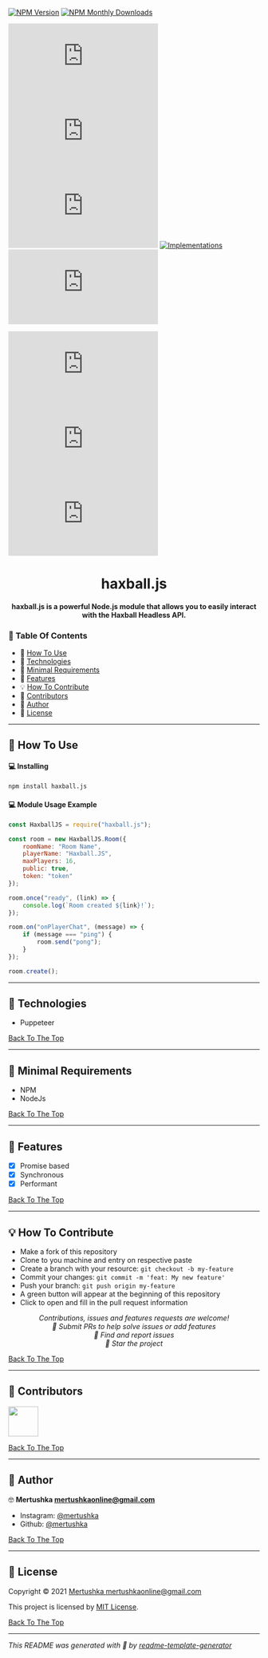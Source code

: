 [![NPM Version](https://img.shields.io/npm/v/haxball.js.svg?style=flat-square)](https://www.npmjs.com/package/haxball.js) [![NPM Monthly Downloads](https://img.shields.io/npm/dm/haxball.js.svg?style=flat-square)](https://npmjs.org/package/haxball.js)

[![License](https://img.shields.io/github/license/mertushka/haxball.js?style=flat-square)](LICENSE.md) [![Last Commit](https://img.shields.io/github/last-commit/mertushka/haxball.js?style=flat-square)](https://github.com/mertushka/haxball.js/commits/) ![Language Most Used](https://img.shields.io/github/languages/top/mertushka/haxball.js?style=flat-square) [![Implementations](https://img.shields.io/badge/%F0%9F%92%A1-implementations-8C8E93.svg?style=flat-square)](https://github.com/mertushka/haxball.js/issues) ![Repository Size](https://img.shields.io/github/repo-size/mertushka/haxball.js?style=flat-square)

[![Forks](https://img.shields.io/github/forks/mertushka/haxball.js?style=social)](https://github.com/mertushka/haxball.js/network/members) [![Stars](https://img.shields.io/github/stars/mertushka/haxball.js?style=social)](https://github.com/mertushka/haxball.js/stargazers) [![Watches](https://img.shields.io/github/watchers/mertushka/haxball.js?style=social)](https://github.com/mertushka/haxball.js/watchers)

<h1 id="title" align="center">haxball.js</h1>

<h4 align="center">haxball.js is a powerful Node.js module that allows you to easily interact with the Haxball Headless API.</h4>

### 🔖 Table Of Contents

-   🤔 [How To Use](#how-to-use)
-   🚀 [Technologies](#technologies)
-   🌱 [Minimal Requirements](#minimal-requirements)
-   🎊 [Features](#features)
-   💡 [How To Contribute](#how-to-contribute)
-   🤗 [Contributors](#contributors)
-   👤 [Author](#author)
-   🔏 [License](#license)

---

<h2 id="how-to-use">🤔 How To Use</h2>

#### 💻 Installing

```sh
npm install haxball.js
```

#### 💻 Module Usage Example

```js
const HaxballJS = require("haxball.js");

const room = new HaxballJS.Room({
    roomName: "Room Name",
    playerName: "Haxball.JS",
    maxPlayers: 16,
    public: true,
    token: "token"
});

room.once("ready", (link) => {
    console.log(`Room created ${link}!`);
});

room.on("onPlayerChat", (message) => {
    if (message === "ping") {
        room.send("pong");
    }
});

room.create();
```

---

<h2 id="technologies">🚀 Technologies</h2>

-   Puppeteer

[Back To The Top](#title)

---

<h2 id="minimal-requirements">🌱 Minimal Requirements</h2>

-   NPM
-   NodeJs

[Back To The Top](#title)

---

<h2 id="features">🎊 Features</h2>

-   [x] Promise based
-   [x] Synchronous
-   [x] Performant

[Back To The Top](#title)

---

<h2 id="how-to-contribute">💡 How To Contribute</h2>

-   Make a fork of this repository
-   Clone to you machine and entry on respective paste
-   Create a branch with your resource: `git checkout -b my-feature`
-   Commit your changes: `git commit -m 'feat: My new feature'`
-   Push your branch: `git push origin my-feature`
-   A green button will appear at the beginning of this repository
-   Click to open and fill in the pull request information

<p align="center">
<i>Contributions, issues and features requests are welcome!</i><br />
<i>📮 Submit PRs to help solve issues or add features</i><br />
<i>🐛 Find and report issues</i><br />
<i>🌟 Star the project</i><br />
</p>

[Back To The Top](#title)

---

<h2 id="contributors">🤗 Contributors</h2>

<p>

<a href="https://github.com/mertushka"><img width="60" src="https://avatars1.githubusercontent.com/u/34413473?v=4"/>

</p>

[Back To The Top](#title)

---

<h2 id="author">👤 Author</h2>

🤓 **Mertushka <mertushkaonline@gmail.com>**

-   Instagram: [@mertushka](https://instagram.com/mertushka)
-   Github: [@mertushka](https://github.com/mertushka)

[Back To The Top](#title)

---

<h2 id="license">🔏 License</h2>

Copyright © 2021 [Mertushka <mertushkaonline@gmail.com>](https://github.com/mertushka)

This project is licensed by [MIT License](https://api.github.com/licenses/mit).

[Back To The Top](#title)

---

_This README was generated with 💟 by [readme-template-generator](https://github.com/mertushka/readme-template-generator)_
